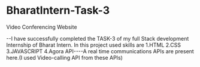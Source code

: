 # BharatIntern-Task-3
Video Conferencing Website

--I have successfully completed the TASK-3 of my full Stack development Internship of Bharat Intern. 
In this project used skills are 
1.HTML 
2.CSS 
3.JAVASCRIPT
4.Agora API----A real time communications APIs are present here.(I used Video-calling API from these APIs) 
